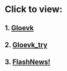 # Click to view:

## 1. <a href="https://wetresfall.github.io/htmlacademy/intro-to-web-development/Gloevk/index.html">Gloevk</a>
## 2. <a href="https://wetresfall.github.io/htmlacademy/intro-to-web-development/Gloevk_try/index.html">Gloevk_try</a>
## 3. <a href="https://wetresfall.github.io/htmlacademy/intro-to-web-development/FlashNews!/index.html">FlashNews!</a>
